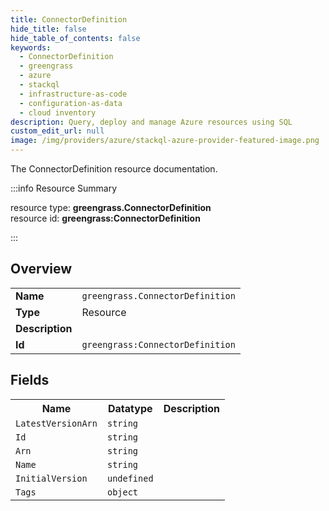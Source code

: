 ```yaml
---
title: ConnectorDefinition
hide_title: false
hide_table_of_contents: false
keywords:
  - ConnectorDefinition
  - greengrass
  - azure
  - stackql
  - infrastructure-as-code
  - configuration-as-data
  - cloud inventory
description: Query, deploy and manage Azure resources using SQL
custom_edit_url: null
image: /img/providers/azure/stackql-azure-provider-featured-image.png
---
```

The ConnectorDefinition resource documentation.

:::info Resource Summary

<div class="row">
<div class="providerDocColumn">
<span>resource type:&nbsp;<b>greengrass.ConnectorDefinition</b></span><br />
<span>resource id:&nbsp;<b>greengrass:ConnectorDefinition</b></span><br />
</div>
</div>

:::

## Overview
<table><tbody>
<tr><td><b>Name</b></td><td><code>greengrass.ConnectorDefinition</code></td></tr>
<tr><td><b>Type</b></td><td>Resource</td></tr>
<tr><td><b>Description</b></td><td></td></tr>
<tr><td><b>Id</b></td><td><code>greengrass:ConnectorDefinition</code></td></tr>
</tbody></table>

## Fields
<table><tbody>
<tr><th>Name</th><th>Datatype</th><th>Description</th></tr>
<tr><td><code>LatestVersionArn</code></td><td><code>string</code></td><td></td></tr><tr><td><code>Id</code></td><td><code>string</code></td><td></td></tr><tr><td><code>Arn</code></td><td><code>string</code></td><td></td></tr><tr><td><code>Name</code></td><td><code>string</code></td><td></td></tr><tr><td><code>InitialVersion</code></td><td><code>undefined</code></td><td></td></tr><tr><td><code>Tags</code></td><td><code>object</code></td><td></td></tr>
</tbody></table>